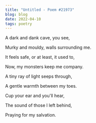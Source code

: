 ```yaml
---
title: "Untitled - Poem #21973"
blog: blog
date: 2022-04-10
tags: poetry
---
```


A dark and dank cave, you see,

Murky and mouldy, walls surrounding me.

It feels safe, or at least, it used to,

Now, my monsters keep me company.

A tiny ray of light seeps through,

A gentle warmth between my toes.

Cup your ear and you'll hear,

The sound of those I left behind,

Praying for my salvation.
